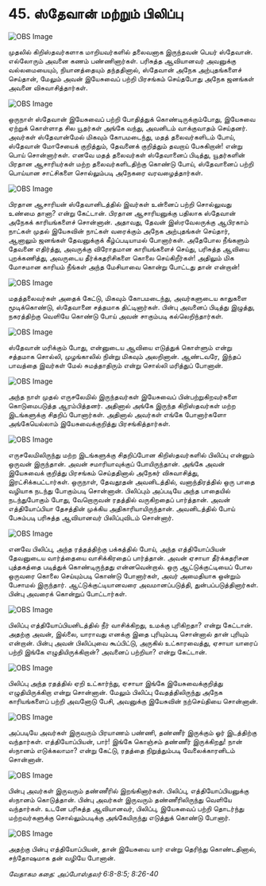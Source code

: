 # 45. ஸ்தேவான் மற்றும் பிலிப்பு

![OBS Image](https://cdn.door43.org/obs/jpg/360px/obs-en-45-01.jpg)

முதலில் கிறிஸ்தவர்களாக மாறியவர்களில் தலைவனாக இருந்தவன் பெயர் ஸ்தேவான். எல்லோரும் அவனை கணம் பண்ணினார்கள். பரிசுத்த ஆவியானவர் அவனுக்கு வல்லமையையும், நியானத்தையும் தந்ததினால், ஸ்தேவான் அநேக அற்புதங்களைச் செய்தான், மேலும் அவன் இயேசுவைப் பற்றி பிரசங்கம் செய்தபோது அநேக ஜனங்கள் அவனை விசுவாசித்தார்கள்.

![OBS Image](https://cdn.door43.org/obs/jpg/360px/obs-en-45-02.jpg)

ஒருநாள் ஸ்தேவான் இயேசுவைப் பற்றி போதித்துக் கொண்டிருக்கும்போது, இயேசுவை ஏற்றுக் கொள்ளாத சில யூதர்கள் அங்கே வந்து, அவனிடம் வாக்குவாதம் செய்தனர். அவர்கள் ஸ்தேவான்மேல் மிகவும் கோபமடைந்து, மதத் தலைவர்களிடம் போய், ஸ்தேவான் மோசேயைக் குறித்தும், தேவனைக் குறித்தும் தவறாய் பேசுகிறான்! என்று பொய் சொன்னார்கள். எனவே மதத் தலைவர்கள் ஸ்தேவானைப் பிடித்து, யூதர்களின் பிரதான ஆசாரியர்கள் மற்ற தலைவர்களிடதிற்கு கொண்டு போய், ஸ்தேவானைப் பற்றி பொய்யான சாட்சிகளை சொல்லும்படி அநேகரை வரவழைத்தார்கள்.

![OBS Image](https://cdn.door43.org/obs/jpg/360px/obs-en-45-03.jpg)

பிரதான ஆசாரியன் ஸ்தேவானிடத்தில் இவர்கள் உன்னைப் பற்றி சொல்லுவது உண்மை தானா? என்று கேட்டான். பிரதான ஆசாரியனுக்கு பதிலாக ஸ்தேவான் அநேகக் காரியங்களைச் சொன்னான். அதாவது, தேவன் இஸ்ரவேலருக்கு ஆபிரகாம் நாட்கள் முதல் இயேசுவின் நாட்கள் வரைக்கும் அநேக அற்புதங்கள் செய்தார், ஆனாலும் ஜனங்கள் தேவனுக்குக் கீழ்ப்படியாமல் போனார்கள். அதேபோல நீங்களும் தேவனை எதிர்த்து, அவருக்கு விரோதமான காரியங்களைச் செய்து, பரிசுத்த ஆவியை புறக்கணித்து, அவருடைய தீர்க்கதரிசிகளை கொலை செய்கிறீர்கள்! அதிலும் மிக மோசமான காரியம் நீங்கள் அந்த மேசியாவை கொன்று போட்டது தான் என்றான்!

![OBS Image](https://cdn.door43.org/obs/jpg/360px/obs-en-45-04.jpg)

மதத்தலைவர்கள் அதைக் கேட்டு, மிகவும் கோபமடைந்து, அவர்களுடைய காதுகளை மூடிக்கொண்டு, ஸ்தேவானை சத்தமாக திட்டினார்கள். பின்பு அவனைப் பிடித்து இழுத்து, நகரத்திற்கு வெளியே கொண்டு போய் அவன் சாகும்படி கல்லெறிந்தார்கள். 

![OBS Image](https://cdn.door43.org/obs/jpg/360px/obs-en-45-05.jpg)

ஸ்தேவான் மரிக்கும் போது, என்னுடைய ஆவியை எடுத்துக் கொள்ளும் என்று சத்தமாக சொல்லி, முழங்காலில் நின்று மிகவும் அலறினான். ஆண்டவரே, இந்தப் பாவத்தை இவர்கள் மேல் சுமத்தாதிரும் என்று சொல்லி மரித்துப் போனான்.

![OBS Image](https://cdn.door43.org/obs/jpg/360px/obs-en-45-06.jpg)

அந்த நாள் முதல் எருசலேமில் இருந்தவர்கள் இயேசுவைப் பின்பற்றுகிறவர்களை கொடுமைபடுத்த ஆரம்பித்தனர். அதினால் அங்கே இருந்த கிறிஸ்தவர்கள் மற்ற இடங்களுக்கு சிதறிப் போனார்கள். அதினால் அவர்கள் எங்கே போனார்களோ அங்கேயெல்லாம் இயேசுவைக்குறித்து பிரசங்கித்தார்கள்.

![OBS Image](https://cdn.door43.org/obs/jpg/360px/obs-en-45-07.jpg)

எருசலேமிலிருந்து மற்ற இடங்களுக்கு சிதறிப்போன கிறிஸ்தவர்களில் பிலிப்பு என்னும் ஒருவன் இருந்தான். அவன் சமாரியாவுக்குப் போயிருந்தான். அங்கே அவன் இயேசுவைக் குறித்து பிரசங்கம் செய்ததினால் அநேகர் விசுவாசித்து, இரட்சிக்கபட்டார்கள். ஒருநாள், தேவதூதன் அவனிடத்தில், வனாந்திரத்தில் ஒரு பாதை வழியாக நடந்து போகும்படி சொன்னான். பிலிப்பும் அப்படியே அந்த பாதையில் நடந்துபோகும் போது, வேறொருவன் ரதத்தில் வருகிறதைப் பார்த்தான். அவன் எத்தியோப்பியா தேசத்தின் முக்கிய அதிகாரியாயிருந்தான். அவனிடத்தில் போய் பேசும்படி பரிசுத்த ஆவியானவர் பிலிப்புவிடம் சொன்னார்.

![OBS Image](https://cdn.door43.org/obs/jpg/360px/obs-en-45-08.jpg)

எனவே பிலிப்பு, அந்த ரத்தத்திற்கு பக்கத்தில் போய், அந்த எத்தியோப்பியன் தேவனுடைய வார்த்தையை வாசிக்கிரதைப் பார்த்தான். அவன் ஏசாயா தீர்க்கதரிசன புத்தகத்தை படித்துக் கொண்டிருந்தது என்னவென்றால். ஒரு ஆட்டுக்குட்டியைப் போல ஒருவரை கொலை செய்யும்படி கொண்டு போனார்கள், அவர் அமைதியாக ஒன்றும் பேசாமல் இருந்தார். ஆட்டுக்குட்டியானவரை அவமானப்படுத்தி, துன்பப்படுத்தினார்கள். பின்பு அவரைக் கொன்றுப் போட்டார்கள். 

![OBS Image](https://cdn.door43.org/obs/jpg/360px/obs-en-45-09.jpg)

பிலிப்பு எத்தியோப்பியனிடத்தில் நீர் வாசிக்கிறது, உமக்கு புரிகிறதா? என்று கேட்டான். அதற்கு அவன், இல்லை, யாராவது எனக்கு இதை புரியும்படி சொன்னால் தான் புரியும் என்றான். பின்பு அவன் பிலிப்புவை கூப்பிட்டு, அருகில் உட்காரவைத்து, ஏசாயா யாரைப் பற்றி இங்கே எழுதியிருக்கிறான்? அவனைப் பற்றியா? என்று கேட்டான்.

![OBS Image](https://cdn.door43.org/obs/jpg/360px/obs-en-45-10.jpg)

பிலிப்பு அந்த ரதத்தில் ஏறி உட்கார்ந்து, ஏசாயா இங்கே இயேசுவைக்குறித்து எழுதியிருக்கிறா என்று சொன்னான். மேலும் பிலிப்பு வேதத்திலிருந்து அநேக காரியங்களைப் பற்றி அவனோடு பேசி, அவனுக்கு இயேசுவின் நற்செய்தியை சொன்னான். 

![OBS Image](https://cdn.door43.org/obs/jpg/360px/obs-en-45-11.jpg)

அப்படியே அவர்கள் இருவரும் பிரயாணம் பண்ணி, தண்ணீர் இருக்கும் ஓர் இடத்திற்கு வந்தார்கள். எத்தியோப்பியன், பார்! இங்கே கொஞ்சம் தண்ணீர் இருக்கிறது! நான் ஸ்நானம் எடுக்கலாமா? என்று கேட்டு, ரதத்தை நிறுத்தும்படி வேலைக்காரனிடம் சொன்னான்.

![OBS Image](https://cdn.door43.org/obs/jpg/360px/obs-en-45-12.jpg)

பின்பு அவர்கள் இருவரும் தண்ணீரில் இறங்கினார்கள். பிலிப்பு, எத்தியோப்பியனுக்கு ஸ்நானம் கொடுத்தான். பின்பு அவர்கள் இருவரும் தண்ணீரிலிருந்து வெளியே வந்தார்கள். உடனே பரிசுத்த ஆவியானவர், பிலிப்பு, இயேசுவைப் பற்றி தொடர்ந்து மற்றவர்களுக்கு சொல்லும்படிக்கு அங்கேயிருந்து எடுத்துக் கொண்டு போனார்.

![OBS Image](https://cdn.door43.org/obs/jpg/360px/obs-en-45-13.jpg)

அதற்கு பின்பு எத்தியோப்பியன், தான் இயேசுவை யார் என்று தெரிந்து கொண்டதினால், சந்தோஷமாக தன் வழியே போனான். 

_வேதாகம கதை: அப்போஸ்தலர் 6:8-8:5; 8:26-40_

